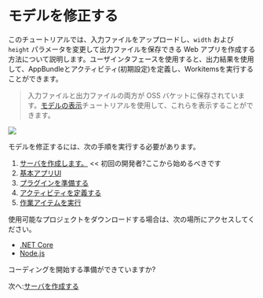 # モデルを修正する

このチュートリアルでは、入力ファイルをアップロードし、`width` および `height` パラメータを変更して出力ファイルを保存できる Web アプリを作成する方法について説明します。ユーザインタフェースを使用すると、出力結果を使用して、AppBundleとアクティビティ(初期設定)を定義し、Workitemsを実行することができます。 

> 入力ファイルと出力ファイルの両方が OSS バケットに保存されています。[モデルの表示](/ja_jp/tutorials/viewmodels)チュートリアルを使用して、これらを表示することができます。

![](_media/tutorials/run_sample_modifymodels.gif)

モデルを修正するには、次の手順を実行する必要があります。

1. [サーバを作成します。](/ja_jp/environment/setup/2legged_da) << 初回の開発者?ここから始めるべきです
2. [基本アプリUI](/ja_jp/designautomation/html/)
3. [プラグインを準備する](/ja_jp/designautomation/appbundle/)
4. [アクティビティを定義する](/ja_jp/designautomation/activity/)
5. [作業アイテムを実行](/ja_jp/designautomation/workitem/)

使用可能なプロジェクトをダウンロードする場合は、次の場所にアクセスしてください。

- [.NET Core](https://github.com/Autodesk-Forge/learn.forge.designautomation)
- [Node.js](https://github.com/Autodesk-Forge/learn.forge.designautomation/tree/nodejs)

コーディングを開始する準備ができていますか?

次へ:[サーバを作成する](/ja_jp/environment/setup/2legged_da)